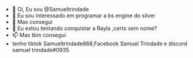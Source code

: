 - 👋 Oi, Eu sou @Samueltrindade
- 👀 Eu sou interessado em programar a bs engine do silver
- 🌱 Mas consegui
- 💞️ Eu estou tentando conquistar a Rayla ,certo sem nome?
- 📫 Mas tbm consegui
- tenho tiktok Samueltrindade868,Facebook Samuel Trindade e discord samuel trindade#0935
<!---
Samueltrindade/Samueltrindade is a ✨ special ✨ repository because its `README.md` (this file) appears on your GitHub profile.
You can click the Preview link to take a look at your changes.
--->
